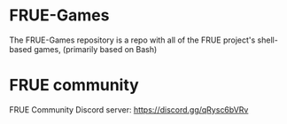 # FRUE-Games
The FRUE-Games repository is a repo with all of the FRUE project's shell-based games,
(primarily based on Bash)

# FRUE community
FRUE Community Discord server: https://discord.gg/qRysc6bVRv
